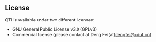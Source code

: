 ## License

QTI is available under two different licenses:

* GNU General Public License v3.0 (GPLv3)
* Commercial license (please contact at Deng Fei(at)dengfei@cdut.cn)
